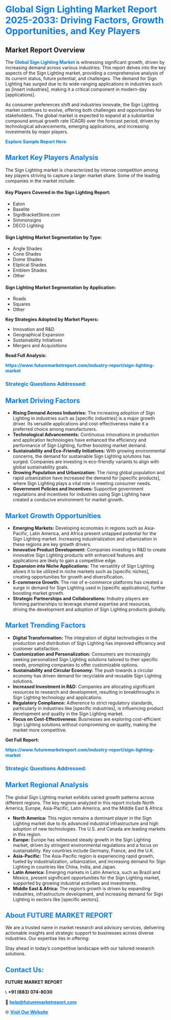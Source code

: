 <h1 style="color: #007BFF;">Global Sign Lighting Market Report 2025-2033: Driving Factors, Growth Opportunities, and Key Players</h1>

<section id="overview">
<h2>Market Report Overview</h2>
<p>The <a href="https://www.futuremarketreport.com/industry-report/sign-lighting-market" style="color: #007BFF; text-decoration: none;"><strong>Global Sign Lighting Market</strong></a> is witnessing significant growth, driven by increasing demand across various industries. This report delves into the key aspects of the Sign Lighting market, providing a comprehensive analysis of its current status, future potential, and challenges. The demand for Sign Lighting has surged due to its wide-ranging applications in industries such as [insert industries], making it a critical component in modern-day [applications].</p>
<p>As consumer preferences shift and industries innovate, the Sign Lighting market continues to evolve, offering both challenges and opportunities for stakeholders. The global market is expected to expand at a substantial compound annual growth rate (CAGR) over the forecast period, driven by technological advancements, emerging applications, and increasing investments by major players.</p>
</section>

<section id="overview">
<p><a href="https://www.futuremarketreport.com/request-sample/reportId=86725" style="color: #007BFF; text-decoration: none;"><strong>Explore Sample Report Here</strong></a></p>
</section>

<section id="key-players">
<h2 style="color: #007BFF;">Market Key Players Analysis</h2>
<p>The Sign Lighting market is characterized by intense competition among key players striving to capture a larger market share. Some of the leading companies in the market include:</p>
<h4>Key Players Covered in the Sign Lighting Report:</h4>
<ul><li>Eaton</li><li>Baselite</li><li>SignBracketStore.com</li><li>Simmonsigns</li><li>DECO Lighting</li></ul>
<h4>Sign Lighting Market Segmentation by Type:</h4>
<ul><li>Angle Shades</li><li>Cone Shades</li><li>Dome Shades</li><li>Eliptical Shades</li><li>Emblem Shades</li><li>Other</li></ul>

<h4>Sign Lighting Market Segmentation by Application:</h4>
<ul><li>Roads</li><li>Squares</li><li>Other</li></ul>
<p><strong>Key Strategies Adopted by Market Players:</strong></p>
<ul>
<li>Innovation and R&D</li>
<li>Geographical Expansion</li>
<li>Sustainability Initiatives</li>
<li>Mergers and Acquisitions</li>
</ul>
</section>

<section>
<p><strong>Read Full Analysis: </strong></p><a href="https://www.futuremarketreport.com/industry-report/sign-lighting-market" style="color: #007BFF; text-decoration: none;"><strong>https://www.futuremarketreport.com/industry-report/sign-lighting-market</strong></a>
<h3 style="color: #007BFF;">Strategic Questions Addressed:</h3>
</section>

<section id="driving-factors">
<h2 style="color: #007BFF;">Market Driving Factors</h2>
<ul>
<li><strong>Rising Demand Across Industries:</strong> The increasing adoption of Sign Lighting in industries such as [specific industries] is a major growth driver. Its versatile applications and cost-effectiveness make it a preferred choice among manufacturers.</li>
<li><strong>Technological Advancements:</strong> Continuous innovations in production and application technologies have enhanced the efficiency and performance of Sign Lighting, further boosting market demand.</li>
<li><strong>Sustainability and Eco-Friendly Initiatives:</strong> With growing environmental concerns, the demand for sustainable Sign Lighting solutions has surged. Companies are investing in eco-friendly variants to align with global sustainability goals.</li>
<li><strong>Growing Population and Urbanization:</strong> The rising global population and rapid urbanization have increased the demand for [specific products], where Sign Lighting plays a vital role in meeting consumer needs.</li>
<li><strong>Government Policies and Incentives:</strong> Supportive government regulations and incentives for industries using Sign Lighting have created a conducive environment for market growth.</li>
</ul>
</section>

<section id="growth-opportunities">
<h2 style="color: #007BFF;">Market Growth Opportunities</h2>
<ul>
<li><strong>Emerging Markets:</strong> Developing economies in regions such as Asia-Pacific, Latin America, and Africa present untapped potential for the Sign Lighting market. Increasing industrialization and urbanization in these regions are key growth drivers.</li>
<li><strong>Innovative Product Development:</strong> Companies investing in R&D to create innovative Sign Lighting products with enhanced features and applications are likely to gain a competitive edge.</li>
<li><strong>Expansion into Niche Applications:</strong> The versatility of Sign Lighting allows it to be utilized in niche markets such as [specific niches], creating opportunities for growth and diversification.</li>
<li><strong>E-commerce Growth:</strong> The rise of e-commerce platforms has created a surge in demand for Sign Lighting used in [specific applications], further boosting market growth.</li>
<li><strong>Strategic Partnerships and Collaborations:</strong> Industry players are forming partnerships to leverage shared expertise and resources, driving the development and adoption of Sign Lighting products globally.</li>
</ul>
</section>

<section id="trending-factors">
<h2 style="color: #007BFF;">Market Trending Factors</h2>
<ul>
<li><strong>Digital Transformation:</strong> The integration of digital technologies in the production and distribution of Sign Lighting has improved efficiency and customer satisfaction.</li>
<li><strong>Customization and Personalization:</strong> Consumers are increasingly seeking personalized Sign Lighting solutions tailored to their specific needs, prompting companies to offer customizable options.</li>
<li><strong>Sustainability and Circular Economy:</strong> The push towards a circular economy has driven demand for recyclable and reusable Sign Lighting solutions.</li>
<li><strong>Increased Investment in R&D:</strong> Companies are allocating significant resources to research and development, resulting in breakthroughs in Sign Lighting technology and applications.</li>
<li><strong>Regulatory Compliance:</strong> Adherence to strict regulatory standards, particularly in industries like [specific industries], is influencing product development and quality in the Sign Lighting market.</li>
<li><strong>Focus on Cost-Effectiveness:</strong> Businesses are exploring cost-efficient Sign Lighting solutions without compromising on quality, making the market more competitive.</li>
</ul>
</section>

<section>
<p><strong>Get Full Report: </strong></p><a href="https://www.futuremarketreport.com/industry-report/sign-lighting-market" style="color: #007BFF; text-decoration: none;"><strong>https://www.futuremarketreport.com/industry-report/sign-lighting-market</strong></a>
<h3 style="color: #007BFF;">Strategic Questions Addressed:</h3>
</section>


<section id="regional-analysis">
<h2 style="color: #007BFF;">Market Regional Analysis</h2>
<p>The global Sign Lighting market exhibits varied growth patterns across different regions. The key regions analyzed in this report include North America, Europe, Asia-Pacific, Latin America, and the Middle East & Africa:</p>
<ul>
<li><strong>North America:</strong> This region remains a dominant player in the Sign Lighting market due to its advanced industrial infrastructure and high adoption of new technologies. The U.S. and Canada are leading markets in this region.</li>
<li><strong>Europe:</strong> Europe has witnessed steady growth in the Sign Lighting market, driven by stringent environmental regulations and a focus on sustainability. Key countries include Germany, France, and the U.K.</li>
<li><strong>Asia-Pacific:</strong> The Asia-Pacific region is experiencing rapid growth, fueled by industrialization, urbanization, and increasing demand for Sign Lighting in countries like China, India, and Japan.</li>
<li><strong>Latin America:</strong> Emerging markets in Latin America, such as Brazil and Mexico, present significant opportunities for the Sign Lighting market, supported by growing industrial activities and investments.</li>
<li><strong>Middle East & Africa:</strong> The region’s growth is driven by expanding industries, infrastructure development, and increasing demand for Sign Lighting in sectors like [specific sectors].</li>
</ul>
</section>

<footer>
<h2 style="color: #007BFF;">About FUTURE MARKET REPORT</h2>
<p>We are a trusted name in market research and advisory services, delivering actionable insights and strategic support to businesses across diverse industries. Our expertise lies in offering:</p>

<p>Stay ahead in today’s competitive landscape with our tailored research solutions.</p>

<h2 style="color: #007BFF;">Contact Us:</h2>
<p><strong>FUTURE MARKET REPORT</strong></p>
<p>📞 <strong>+91 (883) 074-8030</strong></p>
<p>📧 <strong><a href="mailto:help@futuremarketreport.com" style="color: #007BFF;">help@futuremarketreport.com</a></strong></p>
<p>🌐 <strong><a href="https://www.futuremarketreport.com/" style="color: #007BFF;">Visit Our Website</a></strong></p>
</footer>